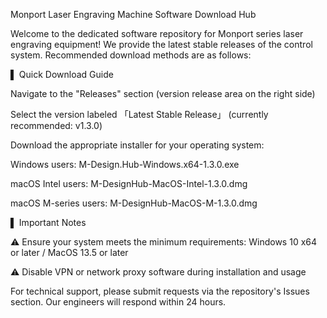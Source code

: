 Monport Laser Engraving Machine Software Download Hub

Welcome to the dedicated software repository for Monport series laser engraving equipment! We provide the latest stable releases of the control system. Recommended download methods are as follows:

▌ Quick Download Guide

Navigate to the "Releases" section (version release area on the right side)

Select the version labeled 「Latest Stable Release」 (currently recommended: v1.3.0)

Download the appropriate installer for your operating system:

Windows users: M-Design.Hub-Windows.x64-1.3.0.exe

macOS Intel users: M-DesignHub-MacOS-Intel-1.3.0.dmg

macOS M-series users: M-DesignHub-MacOS-M-1.3.0.dmg

▌ Important Notes

⚠️ Ensure your system meets the minimum requirements: Windows 10 x64 or later / MacOS 13.5 or later

⚠️ Disable VPN or network proxy software during installation and usage

For technical support, please submit requests via the repository's Issues section. Our engineers will respond within 24 hours.
